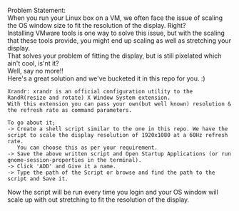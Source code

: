Problem Statement:<br />
	When you run your Linux box on a VM, we often face the issue of scaling the OS window size to fit the resolution of the display. Right?<br />
	Installing VMware tools is one way to solve this issue, but with the scaling that these tools provide, you might end up scaling as well as stretching your display.<br />
	That solves your problem of fitting the display, but is still pixelated which ain't cool, is'nt it?<br />
	Well, say no more!!<br />
	Here's a great solution and we've bucketed it in this repo for you. :)<br />


	Xrandr: xrandr is an official configuration utility to the RandR(resize and rotate) X Window System extension.
	With this extension you can pass your own(but well known) resolution & the refresh rate as command parameters.

	To go about it;
	-> Create a shell script similar to the one in this repo. We have the script to scale the display resolution of 1920x1080 at a 60Hz refresh rate.
	   You can choose this as per your requirement.
	-> Save the above written script and Open Startup Applications (or run gnome-session-properties in the terminal).
	-> Click 'ADD' and Give it a name.
	-> Type the path of the Script or browse and find the path to the script and Save it.

Now the script will be run every time you login and your OS window will scale up with out stretching to fit the resolution of the display.
